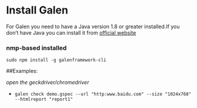 # Install Galen
For Galen you need to have a Java version 1.8 or greater installed.If you don’t have Java you can install it from [official website](https://www.java.com/en/download/help/download_options.xml)

### nmp-based installed
```sudo npm install -g galenframework-cli```

 

##Examples:

_open the geckdriver/chromedriver_
  
* `galen check demo.gspec --url "http:www.baidu.com" --size "1024x768" --htmlreport "report1"`
